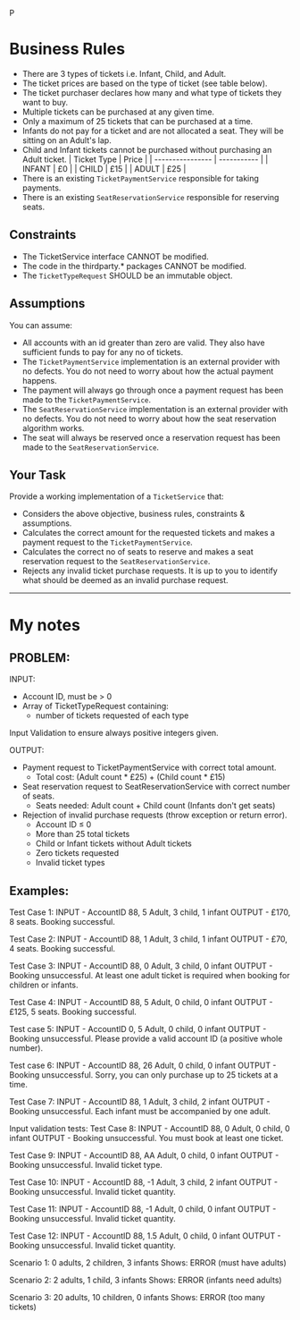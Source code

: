 P
# Business Rules
- There are 3 types of tickets i.e. Infant, Child, and Adult.
- The ticket prices are based on the type of ticket (see table below).
- The ticket purchaser declares how many and what type of tickets they want to buy.
- Multiple tickets can be purchased at any given time.
- Only a maximum of 25 tickets that can be purchased at a time.
- Infants do not pay for a ticket and are not allocated a seat. They will be sitting on an Adult's lap.
- Child and Infant tickets cannot be purchased without purchasing an Adult ticket.
|   Ticket Type    |     Price   |
| ---------------- | ----------- |
|    INFANT        |    £0       |
|    CHILD         |    £15     |
|    ADULT         |    £25      |
- There is an existing `TicketPaymentService` responsible for taking payments.
- There is an existing `SeatReservationService` responsible for reserving seats.

## Constraints
- The TicketService interface CANNOT be modified. 
- The code in the thirdparty.* packages CANNOT be modified.
- The `TicketTypeRequest` SHOULD be an immutable object. 

## Assumptions
You can assume:
- All accounts with an id greater than zero are valid. They also have sufficient funds to pay for any no of tickets.
- The `TicketPaymentService` implementation is an external provider with no defects. You do not need to worry about how the actual payment happens.
- The payment will always go through once a payment request has been made to the `TicketPaymentService`.
- The `SeatReservationService` implementation is an external provider with no defects. You do not need to worry about how the seat reservation algorithm works.
- The seat will always be reserved once a reservation request has been made to the `SeatReservationService`.

## Your Task
Provide a working implementation of a `TicketService` that:
- Considers the above objective, business rules, constraints & assumptions.
- Calculates the correct amount for the requested tickets and makes a payment request to the `TicketPaymentService`.  
- Calculates the correct no of seats to reserve and makes a seat reservation request to the `SeatReservationService`.  
- Rejects any invalid ticket purchase requests. It is up to you to identify what should be deemed as an invalid purchase request.


--------------
# My notes

## PROBLEM:
INPUT:
- Account ID, must be > 0
- Array of TicketTypeRequest containing:
  - number of tickets requested of each type

Input Validation to ensure always positive integers given.


OUTPUT:
- Payment request to TicketPaymentService with correct total amount.
  - Total cost​: (Adult count * £25) + (Child count * £15) 
- Seat reservation request to SeatReservationService with correct number of seats.
  - Seats needed​: Adult count + Child count (Infants don't get seats)
- Rejection of invalid purchase requests (throw exception or return error).
  - Account ID ≤ 0
  - More than 25 total tickets
  - Child or Infant tickets without Adult tickets
  - Zero tickets requested
  - Invalid ticket types

## Examples:
Test Case 1:
INPUT - AccountID 88, 5 Adult, 3 child, 1 infant
OUTPUT - £170, 8 seats. Booking successful.

Test Case 2:
INPUT - AccountID 88, 1 Adult, 3 child, 1 infant
OUTPUT - £70, 4 seats. Booking successful.

Test Case 3:
INPUT - AccountID 88, 0 Adult, 3 child, 0 infant
OUTPUT - Booking unsuccessful. At least one adult ticket is required when booking for children or infants.

Test Case 4:
INPUT - AccountID 88, 5 Adult, 0 child, 0 infant
OUTPUT - £125, 5 seats. Booking successful.

Test case 5:
INPUT - AccountID 0, 5 Adult, 0 child, 0 infant
OUTPUT - Booking unsuccessful. Please provide a valid account ID (a positive whole number).

Test case 6:
INPUT - AccountID 88, 26 Adult, 0 child, 0 infant
OUTPUT - Booking unsuccessful. Sorry, you can only purchase up to 25 tickets at a time.

Test Case 7:
INPUT - AccountID 88, 1 Adult, 3 child, 2 infant
OUTPUT - Booking unsuccessful. Each infant must be accompanied by one adult.

Input validation tests:
Test Case 8:
INPUT - AccountID 88, 0 Adult, 0 child, 0 infant
OUTPUT - Booking unsuccessful. You must book at least one ticket.

Test Case 9:
INPUT - AccountID 88, AA Adult, 0 child, 0 infant
OUTPUT - Booking unsuccessful. Invalid ticket type.

Test Case 10:
INPUT - AccountID 88, -1 Adult, 3 child, 2 infant
OUTPUT - Booking unsuccessful. Invalid ticket quantity.

Test Case 11:
INPUT - AccountID 88, -1 Adult, 0 child, 0 infant
OUTPUT - Booking unsuccessful. Invalid ticket quantity.

Test Case 12:
INPUT - AccountID 88, 1.5 Adult, 0 child, 0 infant
OUTPUT - Booking unsuccessful. Invalid ticket quantity.

Scenario 1: 0 adults, 2 children, 3 infants
Shows: ERROR (must have adults)

Scenario 2: 2 adults, 1 child, 3 infants
Shows: ERROR (infants need adults)

Scenario 3: 20 adults, 10 children, 0 infants
Shows:  ERROR (too many tickets)

